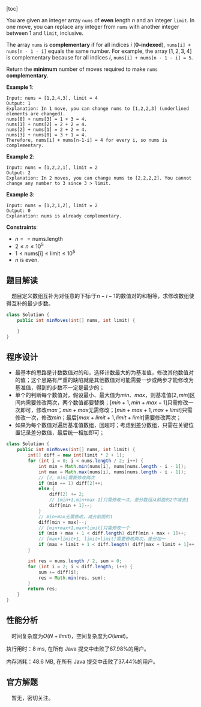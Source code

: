 [toc]

You are given an integer array `nums` of **even** length $n$ and an integer `limit`. In one move, you can replace any integer from `nums` with another integer between $1$ and `limit`, inclusive.

The array `nums` is **complementary** if for all indices $i$ (**0-indexed**), `nums[i] + nums[n - 1 - i]` equals the same number. For example, the array $[1,2,3,4]$ is complementary because for all indices $i$, `nums[i] + nums[n - 1 - i] = 5`.

Return the **minimum** number of moves required to make `nums` **complementary**.

 

**Example 1**:

```
Input: nums = [1,2,4,3], limit = 4
Output: 1
Explanation: In 1 move, you can change nums to [1,2,2,3] (underlined elements are changed).
nums[0] + nums[3] = 1 + 3 = 4.
nums[1] + nums[2] = 2 + 2 = 4.
nums[2] + nums[1] = 2 + 2 = 4.
nums[3] + nums[0] = 3 + 1 = 4.
Therefore, nums[i] + nums[n-1-i] = 4 for every i, so nums is complementary.
```

**Example 2**:

```
Input: nums = [1,2,2,1], limit = 2
Output: 2
Explanation: In 2 moves, you can change nums to [2,2,2,2]. You cannot change any number to 3 since 3 > limit.
```

**Example 3**:

```
Input: nums = [1,2,1,2], limit = 2
Output: 0
Explanation: nums is already complementary.
```



**Constraints**:

* $n == \text{nums.length}$
* $2 \le n \le 10^5$
* $1 \le \text{nums[i]} \le \text{limit} \le 10^5$
* $n$ is even.



## 题目解读

&emsp;题目定义数组互补为对任意的下标$i$于$n - i - 1$的数值对的和相等，求修改数组使得互补的最少步数。

```java
class Solution {
    public int minMoves(int[] nums, int limit) {

    }
}
```

## 程序设计

* 最基本的思路是计数数值对的和，选择计数最大的为基准值，修改其他数值对的值；这个思路有严重的缺陷就是其他数值对可能需要一步或两步才能修改为基准值，得到的步数不一定是最少的；
* 单个的判断每个数值对，假设最小、最大值为$min$、$max$，则基准值$[2,min]$区间内需要修改两次，两个数值都要替换；$[min + 1, min + max - 1]$只需修改一次即可，修改$max$；$min+max$无需修改；$[min + max + 1, max + limit]$只需修改一次，修改$min$；最后$[max + limit + 1,limit + limit]$需要修改两次；
* 如果为每个数值对遍历基准值数组，回超时；考虑到差分数组，只需在关键位置记录差分数值，最后统一相加即可；

```java
class Solution {
    public int minMoves(int[] nums, int limit) {
        int[] diff = new int[limit * 2 + 1];
        for (int i = 0; i < nums.length / 2; i++) {
            int min = Math.min(nums[i], nums[nums.length - i - 1]);
            int max = Math.max(nums[i], nums[nums.length - i - 1]);
            // [2, min]需要修改两次
            if (min == 1) diff[2]++;
            else {
                diff[2] += 2;
                // [min+1,min+max-1]只需修改一次，差分数组从前面的2中减去1
                diff[min + 1]--;
            }
            // min+max无需修改，减去前面的1
            diff[min + max]--;
            // [min+max+1,max+limit]只需修改一个
            if (min + max + 1 < diff.length) diff[min + max + 1]++;
            // [max+limit+1, limit+limit]需要修改两次，差分加一
            if (max + limit + 1 < diff.length) diff[max + limit + 1]++;
        }

        int res = nums.length / 2, sum = 0;
        for (int i = 2; i < diff.length; i++) {
            sum += diff[i];
            res = Math.min(res, sum);
        }
        return res;
    }
}
```

## 性能分析

&emsp;时间复杂度为$O(N + limit)$，空间复杂度为$O(limit)$。

执行用时：8 ms, 在所有 Java 提交中击败了67.98%的用户。

内存消耗：48.6 MB, 在所有 Java 提交中击败了37.44%的用户。

## 官方解题

&emsp;暂无，密切关注。